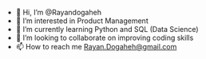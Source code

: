 - 👋 Hi, I’m @Rayandogaheh
- 👀 I’m interested in Product Management
- 🌱 I’m currently learning Python and SQL (Data Science)
- 💞️ I’m looking to collaborate on improving coding skills
- 📫 How to reach me Rayan.Dogaheh@gmail.com

<!---
Rayandogaheh/Rayandogaheh is a ✨ special ✨ repository because its `README.md` (this file) appears on your GitHub profile.
You can click the Preview link to take a look at your changes.
--->
